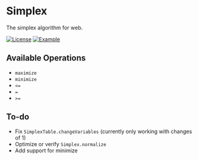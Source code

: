 # Simplex

The simplex algorithm for web.

<p>
    <a href="https://github.com/LeoVen/C-Macro-Collections/blob/master/LICENSE"><img src="https://img.shields.io/badge/License-MIT-blue.svg" alt="License"/></a>
    <a href="https://leoven.github.io/simplex/"><img src="https://img.shields.io/badge/>-Online%20Demo-red.svg" alt="Example"/></a>
</p>

## Available Operations

* `maximize`
* `minimize`
* `<=`
* `=`
* `>=`

## To-do

* Fix `SimplexTable.changeVariables` (currently only working with changes of 1)
* Optimize or verify `Simplex.normalize`
* Add support for minimize
